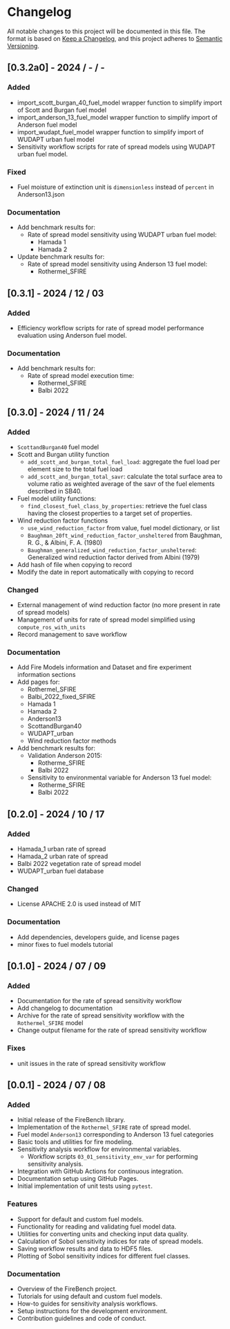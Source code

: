 # Changelog

All notable changes to this project will be documented in this file.
The format is based on [Keep a Changelog](https://keepachangelog.com/en/1.0.0/),
and this project adheres to [Semantic Versioning](https://semver.org/).

## [0.3.2a0] - 2024 / - / -
### Added 
- import_scott_burgan_40_fuel_model wrapper function to simplify import of Scott and Burgan fuel model
- import_anderson_13_fuel_model wrapper function to simplify import of Anderson fuel model
- import_wudapt_fuel_model wrapper function to simplify import of WUDAPT urban fuel model
- Sensitivity workflow scripts for rate of spread models using WUDAPT urban fuel model.

### Fixed
- Fuel moisture of extinction unit is `dimensionless` instead of `percent` in Anderson13.json

### Documentation
- Add benchmark results for:
  - Rate of spread model sensitivity using WUDAPT urban fuel model:
    - Hamada 1
    - Hamada 2
- Update benchmark results for:
  - Rate of spread model sensitivity using Anderson 13 fuel model:
    - Rothermel_SFIRE

## [0.3.1] - 2024 / 12 / 03
### Added
- Efficiency workflow scripts for rate of spread model performance evaluation using Anderson fuel model.

### Documentation
- Add benchmark results for:
  - Rate of spread model execution time:
    - Rothermel_SFIRE
    - Balbi 2022

## [0.3.0] - 2024 / 11 / 24
### Added
- `ScottandBurgan40` fuel model
- Scott and Burgan utility function
  - `add_scott_and_burgan_total_fuel_load`: aggregate the fuel load per element size to the total fuel load
  - `add_scott_and_burgan_total_savr`: calculate the total surface area to volume ratio as weighted average of the savr of the fuel elements described in SB40.
- Fuel model utility functions:
  - `find_closest_fuel_class_by_properties`: retrieve the fuel class having the closest properties to a target set of properties.
- Wind reduction factor functions
  - `use_wind_reduction_factor` from value, fuel model dictionary, or list
  - `Baughman_20ft_wind_reduction_factor_unsheltered` from Baughman, R. G., & Albini, F. A. (1980) 
  - `Baughman_generalized_wind_reduction_factor_unsheltered`: Generalized wind reduction factor derived from Albini (1979)
- Add hash of file when copying to record
- Modify the date in report automatically with copying to record

### Changed
- External management of wind reduction factor (no more present in rate of spread models)
- Management of units for rate of spread model simplified using `compute_ros_with_units`
- Record management to save workflow

### Documentation
- Add Fire Models information and Dataset and fire experiment information sections
- Add pages for:
  - Rothermel_SFIRE
  - Balbi_2022_fixed_SFIRE
  - Hamada 1
  - Hamada 2
  - Anderson13
  - ScottandBurgan40
  - WUDAPT_urban
  - Wind reduction factor methods
- Add benchmark results for:
  - Validation Anderson 2015:
    - Rotherme_SFIRE
    - Balbi 2022
  - Sensitivity to environmental variable for Anderson 13 fuel model:
    - Rotherme_SFIRE
    - Balbi 2022

## [0.2.0] - 2024 / 10 / 17
### Added
- Hamada_1 urban rate of spread
- Hamada_2 urban rate of spread
- Balbi 2022 vegetation rate of spread model
- WUDAPT_urban fuel database

### Changed
- License APACHE 2.0 is used instead of MIT

### Documentation
- Add dependencies, developers guide, and license pages
- minor fixes to fuel models tutorial

## [0.1.0] - 2024 / 07 / 09
### Added
- Documentation for the rate of spread sensitivity workflow
- Add changelog to documentation
- Archive for the rate of spread sensitivity workflow with the `Rothermel_SFIRE` model
- Change output filename for the rate of spread sensitivity workflow

### Fixes
- unit issues in the rate of spread sensitivity workflow

## [0.0.1] - 2024 / 07 / 08
### Added
- Initial release of the FireBench library.
- Implementation of the `Rothermel_SFIRE` rate of spread model.
- Fuel model `Anderson13` corresponding to Anderson 13 fuel categories
- Basic tools and utilities for fire modeling.
- Sensitivity analysis workflow for environmental variables.
  - Workflow scripts `03_01_sensitivity_env_var` for performing sensitivity analysis.
- Integration with GitHub Actions for continuous integration.
- Documentation setup using GitHub Pages.
- Initial implementation of unit tests using `pytest`.

### Features
- Support for default and custom fuel models.
- Functionality for reading and validating fuel model data.
- Utilities for converting units and checking input data quality.
- Calculation of Sobol sensitivity indices for rate of spread models.
- Saving workflow results and data to HDF5 files.
- Plotting of Sobol sensitivity indices for different fuel classes.

### Documentation
- Overview of the FireBench project.
- Tutorials for using default and custom fuel models.
- How-to guides for sensitivity analysis workflows.
- Setup instructions for the development environment.
- Contribution guidelines and code of conduct.